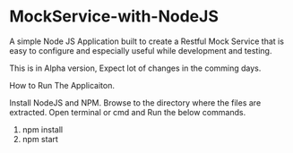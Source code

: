 # MockService-with-NodeJS
A  simple Node JS Application built to create a Restful Mock Service that is easy to configure and especially useful while development and testing.

This is in Alpha version, Expect lot of changes in the comming days.

How to Run The Applicaiton.

Install NodeJS and NPM. Browse to the directory where the files are extracted. Open terminal or cmd and Run the below commands.
  1. npm install
  2. npm start
